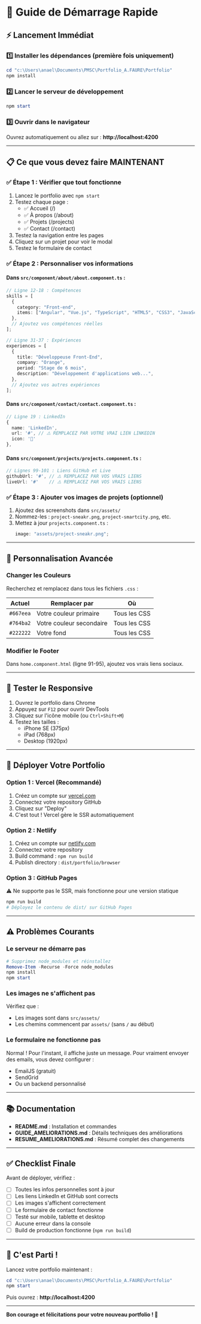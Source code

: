 # 🚀 Guide de Démarrage Rapide

## ⚡ Lancement Immédiat

### 1️⃣ Installer les dépendances (première fois uniquement)

```powershell
cd "c:\Users\anael\Documents\PMSC\Portfolio_A.FAURE\Portfolio"
npm install
```

### 2️⃣ Lancer le serveur de développement

```powershell
npm start
```

### 3️⃣ Ouvrir dans le navigateur

Ouvrez automatiquement ou allez sur : **http://localhost:4200**

---

## 📋 Ce que vous devez faire MAINTENANT

### ✅ Étape 1 : Vérifier que tout fonctionne

1. Lancez le portfolio avec `npm start`
2. Testez chaque page :
   - ✅ Accueil (/)
   - ✅ À propos (/about)
   - ✅ Projets (/projects)
   - ✅ Contact (/contact)
3. Testez la navigation entre les pages
4. Cliquez sur un projet pour voir le modal
5. Testez le formulaire de contact

### ✅ Étape 2 : Personnaliser vos informations

#### Dans `src/component/about/about.component.ts` :

```typescript
// Ligne 12-18 : Compétences
skills = [
  {
    category: "Front-end",
    items: ["Angular", "Vue.js", "TypeScript", "HTML5", "CSS3", "JavaScript"],
  },
  // Ajoutez vos compétences réelles
];

// Ligne 31-37 : Expériences
experiences = [
  {
    title: "Développeuse Front-End",
    company: "Orange",
    period: "Stage de 6 mois",
    description: "Développement d'applications web...",
  },
  // Ajoutez vos autres expériences
];
```

#### Dans `src/component/contact/contact.component.ts` :

```typescript
// Ligne 19 : LinkedIn
{
  name: 'LinkedIn',
  url: '#', // ⚠️ REMPLACEZ PAR VOTRE VRAI LIEN LINKEDIN
  icon: '💼'
},
```

#### Dans `src/component/projects/projects.component.ts` :

```typescript
// Lignes 99-101 : Liens GitHub et Live
githubUrl: '#', // ⚠️ REMPLACEZ PAR VOS VRAIS LIENS
liveUrl: '#'    // ⚠️ REMPLACEZ PAR VOS VRAIS LIENS
```

### ✅ Étape 3 : Ajouter vos images de projets (optionnel)

1. Ajoutez des screenshots dans `src/assets/`
2. Nommez-les : `project-sneakr.png`, `project-smartcity.png`, etc.
3. Mettez à jour `projects.component.ts` :
   ```typescript
   image: "assets/project-sneakr.png";
   ```

---

## 🎨 Personnalisation Avancée

### Changer les Couleurs

Recherchez et remplacez dans tous les fichiers `.css` :

| Actuel    | Remplacer par            | Où           |
| --------- | ------------------------ | ------------ |
| `#667eea` | Votre couleur primaire   | Tous les CSS |
| `#764ba2` | Votre couleur secondaire | Tous les CSS |
| `#222222` | Votre fond               | Tous les CSS |

### Modifier le Footer

Dans `home.component.html` (ligne 91-95), ajoutez vos vrais liens sociaux.

---

## 📱 Tester le Responsive

1. Ouvrez le portfolio dans Chrome
2. Appuyez sur `F12` pour ouvrir DevTools
3. Cliquez sur l'icône mobile (ou `Ctrl+Shift+M`)
4. Testez les tailles :
   - iPhone SE (375px)
   - iPad (768px)
   - Desktop (1920px)

---

## 🚀 Déployer Votre Portfolio

### Option 1 : Vercel (Recommandé)

1. Créez un compte sur [vercel.com](https://vercel.com)
2. Connectez votre repository GitHub
3. Cliquez sur "Deploy"
4. C'est tout ! Vercel gère le SSR automatiquement

### Option 2 : Netlify

1. Créez un compte sur [netlify.com](https://netlify.com)
2. Connectez votre repository
3. Build command : `npm run build`
4. Publish directory : `dist/portfolio/browser`

### Option 3 : GitHub Pages

⚠️ Ne supporte pas le SSR, mais fonctionne pour une version statique

```bash
npm run build
# Déployez le contenu de dist/ sur GitHub Pages
```

---

## ⚠️ Problèmes Courants

### Le serveur ne démarre pas

```powershell
# Supprimez node_modules et réinstallez
Remove-Item -Recurse -Force node_modules
npm install
npm start
```

### Les images ne s'affichent pas

Vérifiez que :

- Les images sont dans `src/assets/`
- Les chemins commencent par `assets/` (sans `/` au début)

### Le formulaire ne fonctionne pas

Normal ! Pour l'instant, il affiche juste un message.
Pour vraiment envoyer des emails, vous devez configurer :

- EmailJS (gratuit)
- SendGrid
- Ou un backend personnalisé

---

## 📚 Documentation

- **README.md** : Installation et commandes
- **GUIDE_AMELIORATIONS.md** : Détails techniques des améliorations
- **RESUME_AMELIORATIONS.md** : Résumé complet des changements

---

## ✅ Checklist Finale

Avant de déployer, vérifiez :

- [ ] Toutes les infos personnelles sont à jour
- [ ] Les liens LinkedIn et GitHub sont corrects
- [ ] Les images s'affichent correctement
- [ ] Le formulaire de contact fonctionne
- [ ] Testé sur mobile, tablette et desktop
- [ ] Aucune erreur dans la console
- [ ] Build de production fonctionne (`npm run build`)

---

## 🎉 C'est Parti !

Lancez votre portfolio maintenant :

```powershell
cd "c:\Users\anael\Documents\PMSC\Portfolio_A.FAURE\Portfolio"
npm start
```

Puis ouvrez : **http://localhost:4200**

---

**Bon courage et félicitations pour votre nouveau portfolio ! 🚀**
